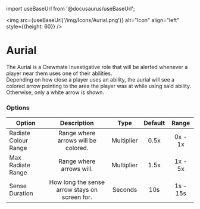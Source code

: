 import useBaseUrl from '@docusaurus/useBaseUrl';

<img src={useBaseUrl('/img/Icons/Aurial.png')} alt="Icon" align="left" style={{height: 60}} />
# Aurial

The Aurial is a Crewmate Investigative role that will be alerted whenever a player near them uses one of their abilities.\
Depending on how close a player uses an ability, the aurial will see a colored arrow pointing to the area the player was at while using said ability. Otherwise, only a white arrow is shown.

### Options

| Option | Description | Type | Default | Range |
|----------|:-----------------:|:------:|:------:|:------:|
| Radiate Colour Range | Range where arrows will be colored. | Multiplier | 0.5x | 0x - 1x |
| Max Radiate Range | Range where arrows will. | Multiplier | 1.5x | 1x - 5x |
| Sense Duration | How long the sense arrow stays on screen for. | Seconds | 10s | 1s - 15s |
